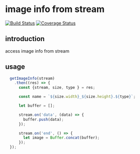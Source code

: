 # image info from stream

[![Build Status](https://img.shields.io/travis/elcarim5efil/image-info-from-stream.svg?style=for-the-badge)](https://travis-ci.org/elcarim5efil/image-info-from-stream)
[![Coverage Status](https://img.shields.io/coveralls/repos/github/elcarim5efil/image-info-from-stream.svg?style=for-the-badge)](https://coveralls.io/github/elcarim5efil/image-info-from-stream?branch=master)

## introduction

access image info from stream

## usage

```javascript
  getImageInfo(stream)
    .then((res) => {
      const {stream, size, type } = res;

      const name = `${size.width}_${size.height}.${type}`;

      let buffer = [];

      stream.on('data', (data) => {
        buffer.push(data);
      });

      stream.on('end', () => {
        let image = Buffer.concat(buffer);
      });
  });
```